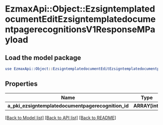 # EzmaxApi::Object::EzsigntemplatedocumentEditEzsigntemplatedocumentpagerecognitionsV1ResponseMPayload

## Load the model package
```perl
use EzmaxApi::Object::EzsigntemplatedocumentEditEzsigntemplatedocumentpagerecognitionsV1ResponseMPayload;
```

## Properties
Name | Type | Description | Notes
------------ | ------------- | ------------- | -------------
**a_pki_ezsigntemplatedocumentpagerecognition_id** | **ARRAY[int]** |  | 

[[Back to Model list]](../README.md#documentation-for-models) [[Back to API list]](../README.md#documentation-for-api-endpoints) [[Back to README]](../README.md)


